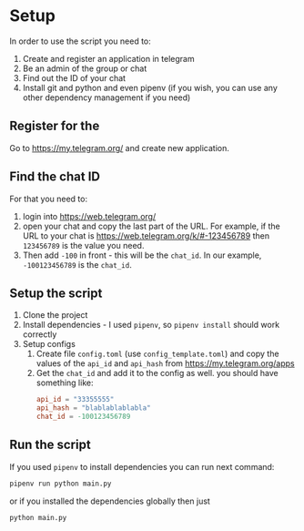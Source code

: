 # Setup

In order to use the script you need to:

1. Create and register an application in telegram
2. Be an admin of the group or chat
3. Find out the ID of your chat
4. Install git and python and even pipenv (if you wish, you can use any other dependency management if you need)

## Register for the

Go to https://my.telegram.org/ and create new application.

## Find the chat ID

For that you need to:
1. login into https://web.telegram.org/
2. open your chat and copy the last part of the URL. For example, if the URL to your chat is https://web.telegram.org/k/#-123456789 then `123456789` is the value you need.
3. Then add `-100` in front - this will be the `chat_id`. In our example, `-100123456789` is the `chat_id`.

## Setup the script

1. Clone the project
2. Install dependencies - I used `pipenv`, so `pipenv install` should work correctly
3. Setup configs
    1. Create file `config.toml` (use `config_template.toml`) and copy the values of the `api_id` and `api_hash` from https://my.telegram.org/apps
    2. Get the `chat_id` and add it to the config as well. you should have something like:
        ```toml
        api_id = "33355555"
        api_hash = "blablablablabla"
        chat_id = -100123456789
        ```

## Run the script

If you used `pipenv` to install dependencies you can run next command:

```bash
pipenv run python main.py
```

or if you installed the dependencies globally then just

```bash
python main.py
```